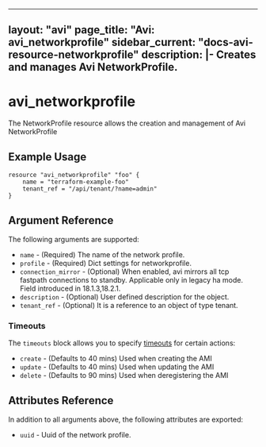 <!--
    Copyright 2021 VMware, Inc.
    SPDX-License-Identifier: Mozilla Public License 2.0
-->
---
layout: "avi"
page_title: "Avi: avi_networkprofile"
sidebar_current: "docs-avi-resource-networkprofile"
description: |-
  Creates and manages Avi NetworkProfile.
---

# avi_networkprofile

The NetworkProfile resource allows the creation and management of Avi NetworkProfile

## Example Usage

```hcl
resource "avi_networkprofile" "foo" {
    name = "terraform-example-foo"
    tenant_ref = "/api/tenant/?name=admin"
}
```

## Argument Reference

The following arguments are supported:

* `name` - (Required) The name of the network profile.
* `profile` - (Required) Dict settings for networkprofile.
* `connection_mirror` - (Optional) When enabled, avi mirrors all tcp fastpath connections to standby. Applicable only in legacy ha mode. Field introduced in 18.1.3,18.2.1.
* `description` - (Optional) User defined description for the object.
* `tenant_ref` - (Optional) It is a reference to an object of type tenant.


### Timeouts

The `timeouts` block allows you to specify [timeouts](https://www.terraform.io/docs/configuration/resources.html#timeouts) for certain actions:

* `create` - (Defaults to 40 mins) Used when creating the AMI
* `update` - (Defaults to 40 mins) Used when updating the AMI
* `delete` - (Defaults to 90 mins) Used when deregistering the AMI

## Attributes Reference

In addition to all arguments above, the following attributes are exported:

* `uuid` -  Uuid of the network profile.

